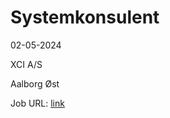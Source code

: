# Systemkonsulent
02-05-2024

XCI A/S

Aalborg Øst

Job URL: [link](https://xci.teamtailor.com/jobs/4264617-systemkonsulent?promotion=1005550-jobindex)


